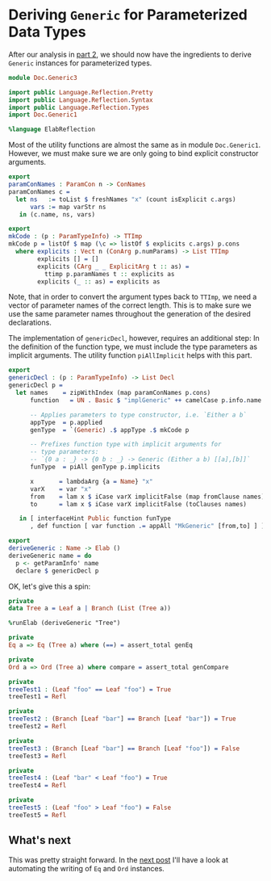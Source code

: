 # Deriving `Generic` for Parameterized Data Types

After our analysis in [part 2](Generic2.md), we should now have
the ingredients to derive `Generic` instances for parameterized
types.

```idris
module Doc.Generic3

import public Language.Reflection.Pretty
import public Language.Reflection.Syntax
import public Language.Reflection.Types
import Doc.Generic1

%language ElabReflection

```

Most of the utility functions are almost the same as
in module `Doc.Generic1`. However, we must make sure we are only
going to bind explicit constructor arguments.

```idris
export
paramConNames : ParamCon n -> ConNames
paramConNames c =
  let ns   := toList $ freshNames "x" (count isExplicit c.args)
      vars := map varStr ns
   in (c.name, ns, vars)

export
mkCode : (p : ParamTypeInfo) -> TTImp
mkCode p = listOf $ map (\c => listOf $ explicits c.args) p.cons
  where explicits : Vect n (ConArg p.numParams) -> List TTImp
        explicits [] = []
        explicits (CArg _ _ ExplicitArg t :: as) =
          ttimp p.paramNames t :: explicits as
        explicits (_ :: as) = explicits as
```

Note, that in order to convert the argument types back to `TTImp`,
we need a vector of parameter names of the correct length. This is to make
sure we use the same parameter names throughout the generation of the
desired declarations.

The implementation of `genericDecl`, however, requires an
additional step: In the definition of the function type,
we must include the type parameters as implicit arguments.
The utility function `piAllImplicit` helps with this part.

```idris
export
genericDecl : (p : ParamTypeInfo) -> List Decl
genericDecl p =
  let names    = zipWithIndex (map paramConNames p.cons)
      function   = UN . Basic $ "implGeneric" ++ camelCase p.info.name

      -- Applies parameters to type constructor, i.e. `Either a b`
      appType  = p.applied
      genType  = `(Generic) .$ appType .$ mkCode p

      -- Prefixes function type with implicit arguments for
      -- type parameters:
      -- `{0 a : _} -> {0 b : _} -> Generic (Either a b) [[a],[b]]`
      funType  = piAll genType p.implicits

      x       = lambdaArg {a = Name} "x"
      varX    = var "x"
      from    = lam x $ iCase varX implicitFalse (map fromClause names)
      to      = lam x $ iCase varX implicitFalse (toClauses names)

   in [ interfaceHint Public function funType
      , def function [ var function .= appAll "MkGeneric" [from,to] ] ]

export
deriveGeneric : Name -> Elab ()
deriveGeneric name = do
  p <- getParamInfo' name
  declare $ genericDecl p
```

OK, let's give this a spin:

```idris
private
data Tree a = Leaf a | Branch (List (Tree a))

%runElab (deriveGeneric "Tree")

private
Eq a => Eq (Tree a) where (==) = assert_total genEq

private
Ord a => Ord (Tree a) where compare = assert_total genCompare

private
treeTest1 : (Leaf "foo" == Leaf "foo") = True
treeTest1 = Refl

private
treeTest2 : (Branch [Leaf "bar"] == Branch [Leaf "bar"]) = True
treeTest2 = Refl

private
treeTest3 : (Branch [Leaf "bar"] == Branch [Leaf "foo"]) = False
treeTest3 = Refl

private
treeTest4 : (Leaf "bar" < Leaf "foo") = True
treeTest4 = Refl

private
treeTest5 : (Leaf "foo" > Leaf "foo") = False
treeTest5 = Refl
```

## What's next

This was pretty straight forward. In the [next post](Generic4.md) I'll
have a look at
automating the writing of `Eq` and `Ord` instances.
